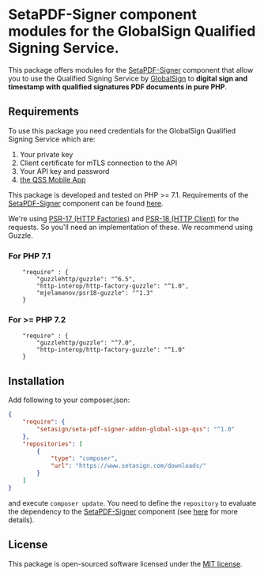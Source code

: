 # SetaPDF-Signer component modules for the GlobalSign Qualified Signing Service.

This package offers modules for the [SetaPDF-Signer](https://www.setasign.com/signer) component that allow you
to use the Qualified Signing Service by
[GlobalSign](https://www.globalsign.com) to **digital sign and timestamp with qualified signatures PDF documents in pure PHP**.

## Requirements

To use this package you need credentials for the GlobalSign Qualified Signing Service which are:

1. Your private key
2. Client certificate for mTLS connection to the API
3. Your API key and password
4. [the QSS Mobile App](https://media.globalsign.com/how-to-use-qss-mobile-app)

This package is developed and tested on PHP >= 7.1. Requirements of the [SetaPDF-Signer](https://www.setasign.com/signer)
component can be found [here](https://manuals.setasign.com/setapdf-signer-manual/getting-started/#index-1).

We're using [PSR-17 (HTTP Factories)](https://www.php-fig.org/psr/psr-17/) and
[PSR-18 (HTTP Client)](https://www.php-fig.org/psr/psr-18/) for the requests. So you'll need an implementation of
these. We recommend using Guzzle.

### For PHP 7.1
```
    "require" : {
        "guzzlehttp/guzzle": "^6.5",
        "http-interop/http-factory-guzzle": "^1.0",
        "mjelamanov/psr18-guzzle": "^1.3"
    }
```

### For >= PHP 7.2
```
    "require" : {
        "guzzlehttp/guzzle": "^7.0",
        "http-interop/http-factory-guzzle": "^1.0"
    }
```

## Installation
Add following to your composer.json:

```json
{
    "require": {
        "setasign/seta-pdf-signer-addon-global-sign-qss": "^1.0"
    },
    "repositories": [
        {
            "type": "composer",
            "url": "https://www.setasign.com/downloads/"
        }
    ]
}
```

and execute `composer update`. You need to define the `repository` to evaluate the dependency to the
[SetaPDF-Signer](https://www.setasign.com/signer) component (see
[here](https://getcomposer.org/doc/faqs/why-can%27t-composer-load-repositories-recursively.md) for more details).

## License

This package is open-sourced software licensed under the [MIT license](https://opensource.org/licenses/MIT).
